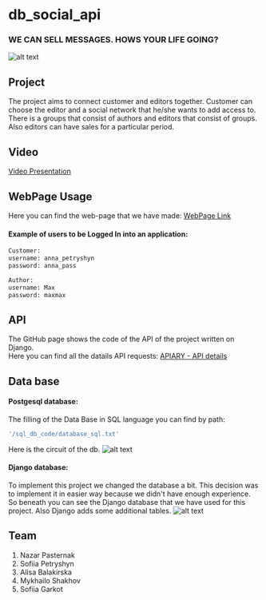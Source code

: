 # db_social_api

### WE CAN SELL MESSAGES. HOWS YOUR LIFE GOING?
![alt text](https://pics.me.me/when-they-ask-you-hows-your-life-going-32408090.png) 


## Project
The project aims to connect customer and editors together. Customer can choose the editor and a social network that he/she wants to add access to.
There is a groups that consist of authors and editors that consist of groups.
Also editors can have sales for a particular period.

## Video

[Video Presentation](https://drive.google.com/drive/folders/1E943nK9W2DV0yIfF5_2_EdXRXyH11Csx?usp=sharing)

## WebPage Usage
Here you can find the web-page that we have made: [WebPage Link](https://github.com/SOFIAshyn/db_social_api)
#### Example of users to be Logged In into an application:
```bash
Customer:
username: anna_petryshyn
password: anna_pass

Author:
username: Max
password: maxmax 
```

## API

The GitHub page shows the code of the API of the project written on Django.\
Here you can find all the datails API requests: [APIARY - API details](https://sofiia.docs.apiary.io/#reference/0/users-collection)

## Data base
#### Postgesql database:
The filling of the Data Base in SQL language you can find by path: 
```bash
'/sql_db_code/database_sql.txt'
```
Here is the circuit of the db.
![alt text](https://github.com/SOFIAshyn/db_social_api/blob/master/photos/sql_data_base.jpeg?raw=true)

#### Django database:
To implement this project we changed the database a bit. This decision was to implement it in easier way because we didn't have enough experience. So beneath you can see the Django database that we have used for this project.
Also Django adds some additional tables.
![alt text](https://github.com/SOFIAshyn/db_social_api/blob/master/photos/django_data_base.jpeg?raw=true)

## Team
1. Nazar Pasternak
2. Sofiia Petryshyn
3. Alisa Balakirska
4. Mykhailo Shakhov
5. Sofiia Garkot